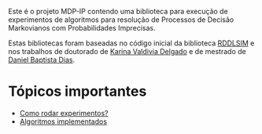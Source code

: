 Este é o projeto MDP-IP contendo uma biblioteca para execução de experimentos de algoritmos para resolução de Processos de Decisão Markovianos com Probabilidades Imprecisas.

Estas bibliotecas foram baseadas no código inicial da biblioteca [RDDLSIM](https://code.google.com/p/rddlsim/) e nos trabalhos de doutorado de [Karina Valdivia Delgado](http://www.ime.usp.br/~kvd/) e de mestrado de  [Daniel Baptista Dias](http://www.ime.usp.br/~dbdias/).

# Tópicos importantes #

  * [Como rodar experimentos?](RunExperiments.md)
  * [Algoritmos implementados](Algorithms.md)